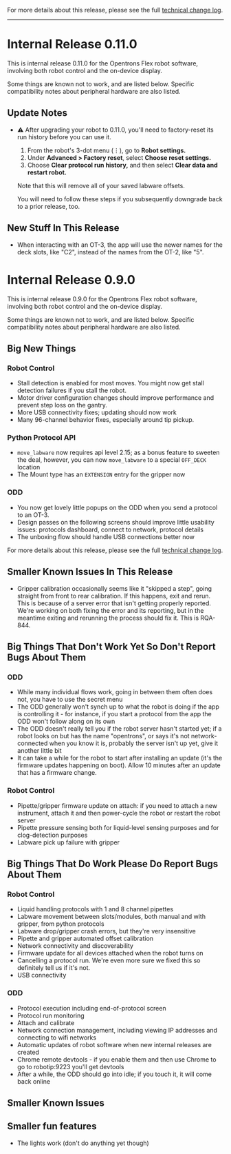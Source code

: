 For more details about this release, please see the full [technical change log][]. 

[technical change log]: https://github.com/Opentrons/opentrons/releases

---

# Internal Release 0.11.0

This is internal release 0.11.0 for the Opentrons Flex robot software, involving both robot control and the on-device display.

Some things are known not to work, and are listed below. Specific compatibility notes about peripheral hardware are also listed.

## Update Notes

- ⚠️ After upgrading your robot to 0.11.0, you'll need to factory-reset its run history before you can use it.

  1. From the robot's 3-dot menu (⋮), go to **Robot settings.**
  2. Under **Advanced > Factory reset**, select **Choose reset settings.**
  3. Choose **Clear protocol run history,** and then select **Clear data and restart robot.**

  Note that this will remove all of your saved labware offsets.

  You will need to follow these steps if you subsequently downgrade back to a prior release, too.

## New Stuff In This Release

- When interacting with an OT-3, the app will use the newer names for the deck slots, like "C2", instead of the names from the OT-2, like "5".

# Internal Release 0.9.0

This is internal release 0.9.0 for the Opentrons Flex robot software, involving both robot control and the on-device display.

Some things are known not to work, and are listed below. Specific compatibility notes about peripheral hardware are also listed.

## Big New Things
### Robot Control
- Stall detection is enabled for most moves. You might now get stall detection failures if you stall the robot.
- Motor driver configuration changes should improve performance and prevent step loss on the gantry.
- More USB connectivity fixes; updating should now work
- Many 96-channel behavior fixes, especially around tip pickup.

### Python Protocol API
- ``move_labware`` now requires api level 2.15; as a bonus feature to sweeten the deal, however, you can now `move_labware` to a special `OFF_DECK` location
- The Mount type has an `EXTENSION` entry for the gripper now

### ODD
- You now get lovely little popups on the ODD when you send a protocol to an OT-3. 
- Design passes on the following screens should improve little usability issues: protocols dashboard, connect to network, protocol details
- The unboxing flow should handle USB connections better now

For more details about this release, please see the full [technical change log][]. 

## Smaller Known Issues In This Release
- Gripper calibration occasionally seems like it "skipped a step", going straight from front to rear calibration. If this happens, exit and rerun. This is because of a server error that isn't getting properly reported. We're working on both fixing the error and its reporting, but in the meantime exiting and rerunning the process should fix it. This is RQA-844.

## Big Things That Don't Work Yet So Don't Report Bugs About Them

### ODD
- While many individual flows work, going in between them often does not, you have to use the secret menu
- The ODD generally won't synch up to what the robot is doing if the app is controlling it - for instance, if you start a protocol from the app the ODD won't follow along on its own
- The ODD doesn't really tell you if the robot server hasn't started yet; if a robot looks on but has the name "opentrons", or says it's not network-connected when you know it is, probably the server isn't up yet, give it another little bit
- It can take a while for the robot to start after installing an update (it's the firmware updates happening on boot). Allow 10 minutes after an update that has a firmware change.

### Robot Control
- Pipette/gripper firmware update on attach: if you need to attach a new instrument, attach it and then power-cycle the robot or restart the robot server
- Pipette pressure sensing both for liquid-level sensing purposes and for clog-detection purposes
- Labware pick up failure with gripper

## Big Things That Do Work Please Do Report Bugs About Them
### Robot Control
- Liquid handling protocols with 1 and 8 channel pipettes
- Labware movement between slots/modules, both manual and with gripper, from python protocols
- Labware drop/gripper crash errors, but they're very insensitive
- Pipette and gripper automated offset calibration
- Network connectivity and discoverability
- Firmware update for all devices attached when the robot turns on
- Cancelling a protocol run. We're even more sure we fixed this so definitely tell us if it's not.
- USB connectivity

### ODD
- Protocol execution including end-of-protocol screen
- Protocol run monitoring
- Attach and calibrate
- Network connection management, including viewing IP addresses and connecting to wifi networks
- Automatic updates of robot software when new internal releases are created
- Chrome remote devtools - if you enable them and then use Chrome to go to robotip:9223 you'll get devtools
- After a while, the ODD should go into idle; if you touch it, it will come back online

## Smaller Known Issues

## Smaller fun features
- The lights work (don't do anything yet though)
